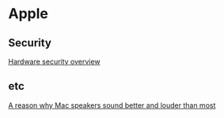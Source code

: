 # Apple
## Security
[Hardware security overview](https://support.apple.com/guide/security/hardware-security-overview-secf020d1074/1/web/1)

## etc
[A reason why Mac speakers sound better and louder than most](https://news.ycombinator.com/item?id=34935483)